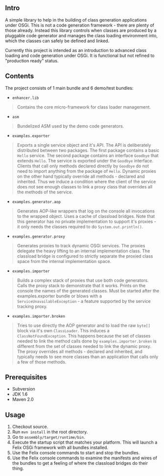 ## Intro ##

A simple library to help in the building of class generation applications under OSGi.
This is not a code generation framework - there are plenty of those already. Instead this library controls when classes are produced by a pluggable code generator and manages the class loading environment into, which the classes can safely be defined and linked.

Currently this project is intended as an introduction to advanced class loading and code generation under OSGi. It is functional but not refined to "production ready" status.

## Contents ##

The project consists of 1 main bundle and 6 demo/test bundles:

  * `enhancer.lib`
> Contains the core micro-framework for class loader management.

  * `asm`
> Bundelized ASM used by the demo code generators.

  * `examples.exporter`
> Exports a single service object and it's API. The API is deliberately distributed between two packages. The first package contains a basic `Hello` service. The second package contains an interface `Goodbye` that extends `Hello`. The service is exported under the `Goodbye` interface. Clients that call only methods declared directly by `Goodbye` do not need to import anything from the package of `Hello`. Dynamic proxies on the other hand typically override all methods - declared and inherited. Thus we induce a condition where the client of the service does not see enough classes to link a proxy class that overrides all the methods of the service.

  * `examples.generator.aop`
> Generates AOP-like wrappers that log on the console all invocations to the wrapped object. Uses a cache of classload bridges. Note that this generator has no private implementation to support it's proxies - it only needs the classes required to do `System.out.println()`.

  * `examples.generator.proxy`
> Generates proxies to track dynamic OSGi services. The proxies delegate the heavy lifting to an internal implementation class. The classload bridge is configured to strictly separate the proxied class space from the internal implementation space.

  * `examples.importer`
> Builds a complex stack of proxies that use both code generators. Calls the proxy stack to demonstrate that it works. Prints on the console the names of the generated classes. Must be started after the examples.exporter bundle or blows with a `ServiceUnavailableException` - a feature supported by the service tracking proxy.

  * `examples.importer.broken`
> Tries to use directly the AOP generator and to load the raw `byte[]` block via it's own `ClassLoader`. This induces a `ClassNotFoundException`. This happens because the set of classes needed to link the method calls done by `examples.importer.broken` is different from the set of classes needed to link the dynamic proxy. The proxy overrides all methods - declared and inherited, and typically needs to see more classes than an application that calls only a few of those methods.

## Prerequisites ##

  * Subversion
  * JDK 1.6
  * Maven 2.0

## Usage ##

  1. Checkout source.
  1. Run `mvn install` in the root directory.
  1. Go to `assembly/target/runtime/bin`.
  1. Execute the startup script that matches your platform. This will launch a Felix OSGi framework with all bundles installed.
  1. Use the Felix console commands to start and stop the bundles.
  1. Use the Felix console commands to examine the manifests and wires of the bundles to get a feeling of where the classload bridges do their thing.